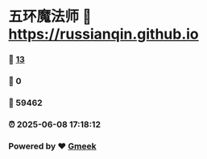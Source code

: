 # 五环魔法师 :link: https://russianqin.github.io 
### :page_facing_up: [13](https://russianqin.github.io/tag.html) 
### :speech_balloon: 0 
### :hibiscus: 59462 
### :alarm_clock: 2025-06-08 17:18:12 
### Powered by :heart: [Gmeek](https://github.com/Meekdai/Gmeek)

